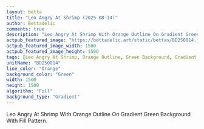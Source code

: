 ```yaml
---
layout: betta
title: "Leo Angry At Shrimp (2025-08-14)"
author: Bettadelic
comments: true
description: "Leo Angry At Shrimp With Orange Outline On Gradient Green Background With Fill Pattern."
actpub_featured_image: "https://bettadelic.art/static/bettas/BD250814.jpg"
actpub_featured_image_width: 1500
actpub_featured_image_height: 1500
tags: [Leo Angry At Shrimp, Orange Outline, Green Background, Gradient Background Pattern, Fill Pattern, August 2025]
unitName: "BD250814"
line_color: "Orange"
background_color: "Green"
width: 1500
height: 1500
algorithm: "Fill"
background_type: "Gradient"
---
```


Leo Angry At Shrimp With Orange Outline On Gradient Green Background With Fill Pattern.
